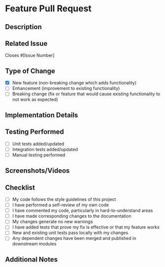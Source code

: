 # Feature Pull Request

## Description
<!-- Provide a detailed description of the changes introduced by this feature -->

## Related Issue
<!-- Link to the related issue (if applicable) -->
Closes #[Issue Number]

## Type of Change
- [x] New feature (non-breaking change which adds functionality)
- [ ] Enhancement (improvement to existing functionality)
- [ ] Breaking change (fix or feature that would cause existing functionality to not work as expected)

## Implementation Details
<!-- Describe the implementation details and architecture decisions -->

## Testing Performed
<!-- Describe the testing you have performed -->
- [ ] Unit tests added/updated
- [ ] Integration tests added/updated
- [ ] Manual testing performed

## Screenshots/Videos
<!-- If applicable, add screenshots or videos to help explain your changes -->

## Checklist
- [ ] My code follows the style guidelines of this project
- [ ] I have performed a self-review of my own code
- [ ] I have commented my code, particularly in hard-to-understand areas
- [ ] I have made corresponding changes to the documentation
- [ ] My changes generate no new warnings
- [ ] I have added tests that prove my fix is effective or that my feature works
- [ ] New and existing unit tests pass locally with my changes
- [ ] Any dependent changes have been merged and published in downstream modules

## Additional Notes
<!-- Add any other information about the PR here -->
